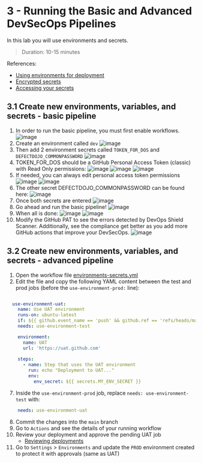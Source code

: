 # 3 - Running the Basic and Advanced DevSecOps Pipelines
In this lab you will use environments and secrets.
> Duration: 10-15 minutes

References:
- [Using environments for deployment](https://docs.github.com/en/actions/deployment/targeting-different-environments/using-environments-for-deployment)
- [Encrypted secrets](https://docs.github.com/en/actions/security-guides/encrypted-secrets)
- [Accessing your secrets](https://docs.github.com/en/actions/security-guides/encrypted-secrets#accessing-your-secrets)

## 3.1 Create new environments, variables, and secrets - basic pipeline

1. In order to run the basic pipeline, you must first enable workflows.
![image](https://github.com/devopsshield/oss-pygoat-devsecops/assets/112144174/cd0f7635-4157-447a-bf7a-a6865e7a918e)
2. Create an environment called `dev`
![image](https://github.com/devopsshield/oss-pygoat-devsecops/assets/112144174/212b5619-5a9f-4ccd-adcb-23627ff50228)
4. Then add 2 environment secrets called `TOKEN_FOR_DOS` and `DEFECTDOJO_COMMONPASSWORD`
![image](https://github.com/devopsshield/oss-pygoat-devsecops/assets/112144174/7d126c06-17eb-42f8-9d53-25827900c81e)
6. TOKEN_FOR_DOS should be a GitHub Personal Access Token (classic) with Read Only permissions:
![image](https://github.com/devopsshield/oss-pygoat-devsecops/assets/112144174/a20204fb-1792-4871-8f91-8ba950e71fc4)
![image](https://github.com/devopsshield/oss-pygoat-devsecops/assets/112144174/afcc91f3-b139-49aa-9afe-7e30b5b65385)
![image](https://github.com/devopsshield/oss-pygoat-devsecops/assets/112144174/aa20d773-7dc8-4382-82bc-39f7994f0a72)
6. If needed, you can always edit personal access token permissions
![image](https://github.com/devopsshield/oss-pygoat-devsecops/assets/112144174/f782d2c8-e1ff-4ca3-a933-f0174073615e)
![image](https://github.com/devopsshield/oss-pygoat-devsecops/assets/112144174/55c6cf39-2880-42bf-9a15-1cc85b9a6be0)
6. The other secret DEFECTDOJO_COMMONPASSWORD can be found here:
![image](https://github.com/devopsshield/oss-pygoat-devsecops/assets/112144174/88fe0bce-1933-4021-b15a-09cf3329f3f8)
7. Once both secrets are entered
![image](https://github.com/devopsshield/oss-pygoat-devsecops/assets/112144174/07342ca1-832d-434c-8581-17e52cec7341)
9. Go ahead and run the basic pipeline!
![image](https://github.com/devopsshield/oss-pygoat-devsecops/assets/112144174/df5be1dc-45d5-459d-992e-46ef6d13f05e)
10. When all is done:
![image](https://github.com/devopsshield/oss-pygoat-devsecops/assets/112144174/efa09478-6536-433b-ab72-2c2ed7293b8d)
![image](https://github.com/devopsshield/oss-pygoat-devsecops/assets/112144174/a1c0f519-924c-4362-af13-a81ee3e04b2d)
11. Modify the GitHub PAT to see the errors detected by DevOps Shield Scanner. Additionally, see the compliance get better as you add more GitHub actions that improve your DevSecOps.
![image](https://github.com/devopsshield/oss-pygoat-devsecops/assets/112144174/28beb9b0-3b2a-4298-9b70-ee450273e233)


## 3.2 Create new environments, variables, and secrets - advanced pipeline

1. Open the workflow file [environments-secrets.yml](/.github/workflows/environments-secrets.yml)
2. Edit the file and copy the following YAML content between the test and prod jobs (before the `use-environment-prod:` line):
```YAML

  use-environment-uat:
    name: Use UAT environment
    runs-on: ubuntu-latest
    if: ${{ github.event_name == 'push' && github.ref == 'refs/heads/main' }}
    needs: use-environment-test

    environment:
      name: UAT
      url: 'https://uat.github.com'
    
    steps:
      - name: Step that uses the UAT environment
        run: echo "Deployment to UAT..."
        env: 
          env_secret: ${{ secrets.MY_ENV_SECRET }}

```
7. Inside the `use-environment-prod` job, replace `needs: use-environment-test` with:
```YAML
    needs: use-environment-uat
```
8. Commit the changes into the `main` branch
9. Go to `Actions` and see the details of your running workflow
10. Review your deployment and approve the pending UAT job
    - [Reviewing deployments](https://docs.github.com/en/actions/managing-workflow-runs/reviewing-deployments)
11. Go to `Settings` > `Environments` and update the `PROD` environment created to protect it with approvals (same as UAT)
